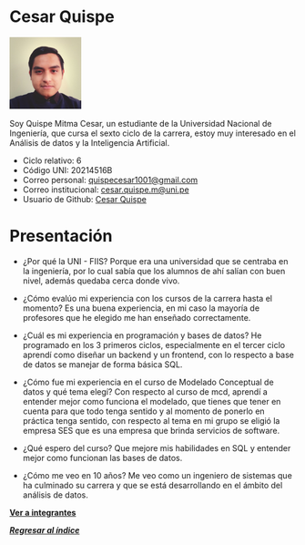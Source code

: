 # Cesar Quispe

<img src="CesarQuispe.jpg" alt="Cesar Quispe" style="width: 25%; height: auto;" />

Soy Quispe Mitma Cesar, un estudiante de la Universidad Nacional de Ingeniería, que cursa el sexto ciclo de la carrera, estoy muy interesado en el Análisis de datos y la Inteligencia Artificial.

- Ciclo relativo: 6
- Código UNI: 20214516B
- Correo personal: quispecesar1001@gmail.com
- Correo institucional: cesar.quispe.m@uni.pe
- Usuario de Github: [Cesar Quispe](https://github.com/QuispeCesar)

# Presentación
- ¿Por qué la UNI - FIIS?
Porque era una universidad que se centraba en la ingeniería, por lo cual sabía que los alumnos de ahí salían con buen nivel, además quedaba cerca donde vivo.

- ¿Cómo evalúo mi experiencia con los cursos de la carrera hasta el momento?
Es una buena experiencia, en mi caso la mayoría de profesores que he elegido me han enseñado correctamente.

- ¿Cuál es mi experiencia en programación y bases de datos?
He programado en los 3 primeros ciclos, especialmente en el tercer ciclo aprendí como diseñar un backend y un frontend, con lo respecto a base de datos se manejar de forma básica SQL.

- ¿Cómo fue mi experiencia en el curso de Modelado Conceptual de datos y qué tema elegí?
Con respecto al curso de mcd, aprendí a entender mejor como funciona el modelado, que tienes que tener en cuenta para que todo tenga sentido y al momento de ponerlo en práctica tenga sentido, con respecto al tema en mi grupo se eligió la empresa SES que es una empresa que brinda servicios de software.

- ¿Qué espero del curso?
Que mejore mis habilidades en SQL y entender mejor como funcionan las bases de datos.

- ¿Cómo me veo en 10 años?
Me veo como un ingeniero de sistemas que ha culminado su carrera y que se está desarrollando en el ámbito del análisis de datos.

**[Ver a integrantes](../integrantes.md)**

***[Regresar al índice](../../README.md)***
